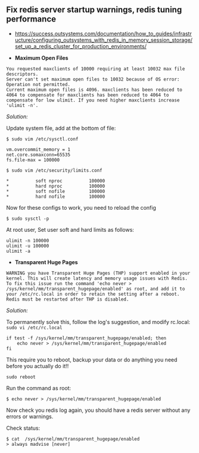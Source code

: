 ## Fix redis server startup warnings, redis tuning performance

- https://success.outsystems.com/documentation/how_to_guides/infrastructure/configuring_outsystems_with_redis_in_memory_session_storage/set_up_a_redis_cluster_for_production_environments/

- **Maximum Open Files**

```
You requested maxclients of 10000 requiring at least 10032 max file descriptors.
Server can't set maximum open files to 10032 because of OS error: Operation not permitted.
Current maximum open files is 4096. maxclients has been reduced to 4064 to compensate for maxclients has been reduced to 4064 to compensate for low ulimit. If you need higher maxclients increase 'ulimit -n'.
```

_Solution:_

Update system file, add at the bottom of file:

```Shell
$ sudo vim /etc/sysctl.conf

vm.overcommit_memory = 1
net.core.somaxconn=65535
fs.file-max = 100000
```

```Shell
$ sudo vim /etc/security/limits.conf

*          soft nproc          100000
*          hard nproc          100000
*          soft nofile         100000
*          hard nofile         100000
```

Now for these configs to work, you need to reload the config

```
$ sudo sysctl -p
```

At root user, Set user soft and hard limits as follows:

```
ulimit -n 100000
ulimit -u 100000
ulimit -a
```

- **Transparent Huge Pages**

```Shell
WARNING you have Transparent Huge Pages (THP) support enabled in your kernel. This will create latency and memory usage issues with Redis. To fix this issue run the command 'echo never > /sys/kernel/mm/transparent_hugepage/enabled' as root, and add it to your /etc/rc.local in order to retain the setting after a reboot. Redis must be restarted after THP is disabled.
```

_Solution:_

To permanently solve this, follow the log's suggestion, and modify rc.local:
`sudo vi /etc/rc.local`

```Shell
if test -f /sys/kernel/mm/transparent_hugepage/enabled; then
    echo never > /sys/kernel/mm/transparent_hugepage/enabled
fi
```

This require you to reboot, backup your data or do anything you need before you actually do it!!

`sudo reboot`

Run the command as root:

```
$ echo never > /sys/kernel/mm/transparent_hugepage/enabled
```

Now check you redis log again, you should have a redis server without any errors or warnings.

Check status:

```Shell
$ cat  /sys/kernel/mm/transparent_hugepage/enabled
> always madvise [never]
```
